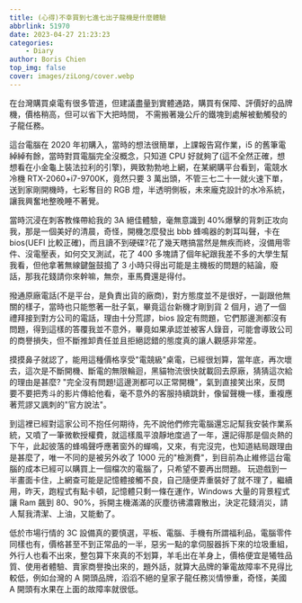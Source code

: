 ```yaml
---
title: (心得)不幸買到七進七出子龍機是什麼體驗
abbrlink: 51970
date: 2023-04-27 21:23:23
categories:
    - Diary
author: Boris Chien
top_img: false
cover: images/ziLong/cover.webp
---
```


在台灣購買桌電有很多管道，但建議盡量到實體通路，購買有保障、評價好的品牌機，價格稍高，但可以省下大把時間，
不需搬著幾公斤的鐵塊到處解被動觸發的子龍任務。

這台電腦在 2020 年初購入，當時的想法很簡單，上課報告寫作業，i5 的舊筆電綽綽有餘，當時對買電腦完全沒概念，只知道 CPU 好就夠了(這不全然正確，想想看在小金龜上裝法拉利的引擎)，興致勃勃地上網，在某網購平台看到，電競水冷機 RTX-2060+i7-9700K，竟然只要 3 萬出頭，不管三七二十一就火速下單，送到家剛開機時，七彩奪目的 RGB 燈，半透明側板，未來龐克設計的水冷系統，讓我興奮地整晚睡不著覺。

當時沉浸在刺客教條帶給我的 3A 絕佳體驗，毫無意識到 40%爆擊的背刺正攻向我，那是一個美好的清晨，奇怪，開機怎麼發出 bbb 蜂鳴器的刺耳叫聲，卡在 bios(UEFI 比較正確)，而且讀不到硬碟?花了幾天瞎搞當然是無疾而終，沒備用零件、沒電壓表，如何交叉測試，花了 400 多塊請了個年紀跟我差不多的大學生幫我看，但他拿著無線鍵盤鼓搗了 3 小時只得出可能是主機板的問題的結論，廢話，那我花錢請你來幹嘛，無奈，車馬費還是得付。

撥通原廠電話(不是平台，是負責出貨的廠商)，對方態度並不是很好，一副跟他無關的樣子，當時也只能憋著一肚子氣，畢竟這台新機才剛到貨 2 個月，過了一個禮拜接到對方公司的電話，理由十分荒謬，bios 設定有問題，它們那邊測都沒有問題，得到這樣的答覆我並不意外，畢竟如果承認並被客人錄音，可能會導致公司的商譽損失，但不斷推卸責任並且拒絕認錯的態度真的讓人觀感非常差。

摸摸鼻子就認了，能用這種價格享受"電競級"桌電，已經很划算，當年底，再次壞去，這次是不斷開機、斷電的無限輪迴，黑貓物流很快就載回去原廠，猜猜這次給的理由是甚麼? "完全沒有問題!這邊測都可以正常開機"，氣到直接笑出來，反問要不要把秀斗的影片傳給他看，毫不意外的客服持續跳針，像留聲機一樣，重複應著荒謬又諷刺的"官方說法"。

到這裡已經對這家公司不抱任何期待，先不說他們修完電腦還忘記幫我安裝作業系統，又噴了一筆微軟授權費，就這樣風平浪靜地度過了一年，還記得那是個炎熱的下午，此起彼落的蜂鳴聲呼應著窗外的蟬鳴，又來，有完沒完，也知道結局跟理由是甚麼了，唯一不同的是被另外收了 1000 元的"檢測費"，到目前為止維修這台電腦的成本已經可以購買上一個檔次的電腦了，只希望不要再出問題。
玩遊戲到一半畫面卡住，上網查可能是記憶體接觸不良，自己隨便弄重裝好了就不理了，繼續用，昨天，跑程式有點卡頓，記憶體只剩一條在運作，Windows 大量的背景程式讓 Ram 飆到 80、90%，拆開主機滿滿的灰塵彷彿濃霧散出，決定花錢消災，請人幫我清潔、上油，又能動了。

低於市場行情的 3C 設備真的要慎選，平板、電腦、手機有所謂福利品，電腦零件同樣也有，價格甚至不到正常品的一半，惡劣一點的拿伺服器拆下來的垃圾重組，外行人也看不出來，整包算下來真的不划算，羊毛出在羊身上，價格便宜是犧牲品質、使用者體驗、賣家商譽換出來的，題外話，就算大品牌的筆電故障率不見得比較低，例如台灣的 A 開頭品牌，滔滔不絕的皇家子龍任務災情慘重，奇怪，美國 A 開頭有水果在上面的故障率就很低。
